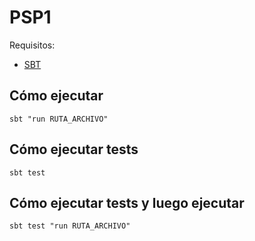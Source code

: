 # PSP1
Requisitos:
 - [SBT](http://www.scala-sbt.org/download.html)

## Cómo ejecutar
`sbt "run RUTA_ARCHIVO"`
## Cómo ejecutar tests
`sbt test`
## Cómo ejecutar tests y luego ejecutar
`sbt test "run RUTA_ARCHIVO"`
